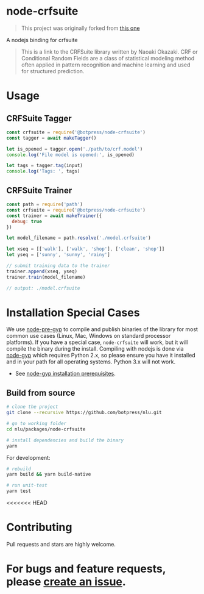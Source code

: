 # node-crfsuite

> This project was originally forked from [this one](https://github.com/vunb/node-crfsuite)

A nodejs binding for crfsuite

> This is a link to the CRFSuite library written by Naoaki Okazaki. CRF or Conditional Random Fields are a class of statistical modeling method often applied in pattern recognition and machine learning and used for structured prediction.

# Usage

## CRFSuite Tagger

```js
const crfsuite = require('@botpress/node-crfsuite')
const tagger = await makeTagger()

let is_opened = tagger.open('./path/to/crf.model')
console.log('File model is opened:', is_opened)

let tags = tagger.tag(input)
console.log('Tags: ', tags)
```

## CRFSuite Trainer

```js
const path = require('path')
const crfsuite = require('@botpress/node-crfsuite')
const trainer = await makeTrainer({
  debug: true
})

let model_filename = path.resolve('./model.crfsuite')

let xseq = [['walk'], ['walk', 'shop'], ['clean', 'shop']]
let yseq = ['sunny', 'sunny', 'rainy']

// submit training data to the trainer
trainer.append(xseq, yseq)
trainer.train(model_filename)

// output: ./model.crfsuite
```

# Installation Special Cases

We use [node-pre-gyp](https://github.com/mapbox/node-pre-gyp) to compile and publish binaries of the library for most common use cases (Linux, Mac, Windows on standard processor platforms). If you have a special case, `node-crfsuite` will work, but it will compile the binary during the install. Compiling with nodejs is done via [node-gyp](https://github.com/nodejs/node-gyp) which requires Python 2.x, so please ensure you have it installed and in your path for all operating systems. Python 3.x will not work.

- See [node-gyp installation prerequisites](https://github.com/nodejs/node-gyp#installation).

## Build from source

```bash
# clone the project
git clone --recursive https://github.com/botpress/nlu.git

# go to working folder
cd nlu/packages/node-crfsuite

# install dependencies and build the binary
yarn
```

For development:

```bash
# rebuild
yarn build && yarn build-native

# run unit-test
yarn test
```

<<<<<<< HEAD

# Contributing

Pull requests and stars are highly welcome.

# For bugs and feature requests, please [create an issue](https://github.com/botpress/nlu/issues/new).
